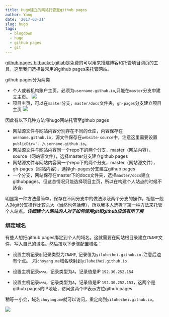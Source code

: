 ```yaml
---
title: Hugo建立的网站托管至github pages
author: Yang
date: '2017-03-21'
slug: hugo
tags:
  - blogdown
  - hugo
  - github pages
  - git
---
```


[github pages](https://pages.github.com),[bitbucket](https://bitbucket.org/product),[gitlab](https://gitlab.com)是免费的可以用来搭建博客和托管项目网页的工具，这里我们选择最常用的github pages来托管网站。<!--more-->

github pages分为两类

- 个人或者机构账户主页，必须为`username.github.io`,只能在`master`分支中建立主页。
![](/post/2017-03-21-hugo-hosting-github/github_personal_page.png)
- 项目主页，可以在`master`分支，`master/docs`文件夹，`gh-pages`分支建立项目主页
![](/post/2017-03-21-hugo-hosting-github/github_project_page.png)


因此有以下几种方法将hugo网站托管至github pages

- 网站源文件与网站内容分别存在不同的仓库，内容保存在`uername.github.io`，源文件保存在`website-source`中，注意这里需要设置`publicDir="../username.github.io`。
- 网站源文件与网站内容同一个repo下的两个分支，master（网站内容）， source（网站源文件），选择master分支建立github pages
- 网站源文件与网站内容同一个repo下的两个分支，master（网站源文件）， gh-pages（网站内容），选择gh-pages分支建立github pages
- 一个分支，网站保存在master下的docs文件夹，选择`master/docs`建立githubpages，但这总情况只能选择项目主页，所以在构建个人站点的时候不适合。


明显第一种方法最简单，保存在不同分支中的做法涉及两个分支的操作，相信一般人对git分支操作比较头大（当然也包括俺），所以我本人选择了第一种方法来托管个人站点。<i>**详细建个人网站的人对于如何使用git和github应该有所了解**</i>


### 绑定域名

有些人想把github pages绑定到个人的域名。这就需要在网站根目录建立`CNAME`文件，写入自己的域名。然后按以下步骤配置域名：

- 设置主机记录`@`,记录类型为`CNAME`, 记录值为`yiluheihei.github.io.`注意后边有个点。 ,将`choyang.me`域名映射到`yiluheihei.github.io`

- 设置主机记录`www`，记录类型为`A`，记录值是IP `192.30.252.154`

- 设置主机记录`www`，记录类型为`A`，记录值是IP `192.30.252.153`，这两个是github pages的IP地址，访问这两个IP表示方位github pages

稍等一小会，域名`choyang.me`就可以访问，重定向到`yiluheihei.github.io`。

![](/post/2017-03-21-hugo-hosting-github/domain_setting.png)













